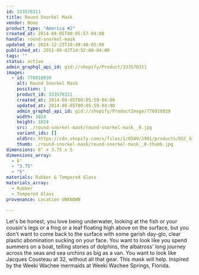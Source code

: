 ```yaml
---
id: 333578311
title: Round Snorkel Mask
vendor: None
product_type: "America #2"
created_at: 2014-08-05T00:05:57-04:00
handle: round-snorkel-mask
updated_at: 2024-12-23T10:49:48-05:00
published_at: 2011-06-02T14:52:00-04:00
tags: ""
status: active
admin_graphql_api_id: gid://shopify/Product/333578311
images:
  - id: 776918939
    alt: Round Snorkel Mask
    position: 1
    product_id: 333578311
    created_at: 2014-08-05T00:05:59-04:00
    updated_at: 2014-08-05T00:05:59-04:00
    admin_graphql_api_id: gid://shopify/ProductImage/776918939
    width: 1024
    height: 1024
    src: ./round-snorkel-mask/round-snorkel-mask__0.jpg
    variant_ids: []
    oldSrc: https://cdn.shopify.com/s/files/1/0589/2901/products/DSC_6184_cyclope.jpeg?v=1407211559
    thumb: ./round-snorkel-mask/round-snorkel-mask__0-thumb.jpg
dimensions: 6" x 3.75 x 5
dimensions_array:
  - 6"
  - "3.75"
  - "5"
materials: Rubber & Tempered Glass
materials_array:
  - Rubber
  - Tempered Glass
provenance: Location UNKNOWN

---
```


Let's be honest, you love being underwater, looking at the fish or your cousin's legs or a frog or a leaf floating high above on the surface, but you don't want to come back to the surface with some garish day-glo, clear plastic abomination sucking on your face. You want to look like you spend summers on a boat, telling stories of dolphins, the albatross' long journey across the seas and sea urchins as big as a van. You want to look like Jacques Cousteau at 32, without all that gear. This mask will help. Inspired by the Weeki Wachee mermaids at Weeki Wachee Springs, Florida.